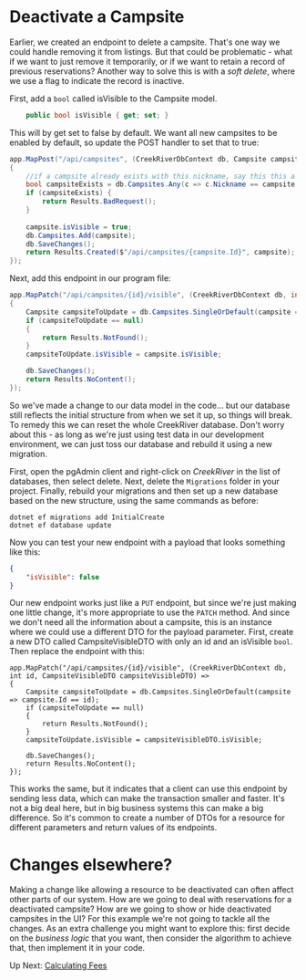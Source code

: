 # Deactivate a Campsite

Earlier, we created an endpoint to delete a campsite. That's one way we could handle removing it from listings. But that could be problematic - what if we want to just remove it temporarily, or if we want to retain a record of previous reservations? Another way to solve this is with a _soft delete_, where we use a flag to indicate the record is inactive.

First, add a `bool` called isVisible to the Campsite model. 

``` csharp
    public bool isVisible { get; set; }
```

This will by get set to false by default. We want all new campsites to be enabled by default, so update the POST handler to set that to true:
``` csharp
app.MapPost("/api/campsites", (CreekRiverDbContext db, Campsite campsite) =>
{
    //if a campsite already exists with this nickname, say this this a bad request
    bool campsiteExists = db.Campsites.Any(c => c.Nickname == campsite.Nickname);
    if (campsiteExists) {
        return Results.BadRequest();
    }
    
    campsite.isVisible = true;
    db.Campsites.Add(campsite);
    db.SaveChanges();
    return Results.Created($"/api/campsites/{campsite.Id}", campsite);
});
```

Next, add this endpoint in our program file: 
``` csharp
app.MapPatch("/api/campsites/{id}/visible", (CreekRiverDbContext db, int id, Campsite campsite) =>
{
    Campsite campsiteToUpdate = db.Campsites.SingleOrDefault(campsite => campsite.Id == id);
    if (campsiteToUpdate == null)
    {
        return Results.NotFound();
    }
    campsiteToUpdate.isVisible = campsite.isVisible;

    db.SaveChanges();
    return Results.NoContent();
});
```

So we've made a change to our data model in the code... but our database still reflects the initial structure from when we set it up, so things will break. To remedy this we can reset the whole CreekRiver database. Don't worry about this - as long as we're just using test data in our development environment, we can just toss our database and rebuild it using a new migration.

First, open the pgAdmin client and right-click on _CreekRiver_ in the list of databases, then select delete. Next, delete the `Migrations` folder in your project. Finally, rebuild your migrations and then set up a new database based on the new structure, using the same commands as before:

```
dotnet ef migrations add InitialCreate
dotnet ef database update

```

Now you can test your new endpoint with a payload that looks something like this:
``` JSON
{
    "isVisible": false
}
```

Our new endpoint works just like a `PUT` endpoint, but since we're just making one little change, it's more appropriate to use the `PATCH` method. And since we don't need all the information about a campsite, this is an instance where we could use a different DTO for the payload parameter. First, create a new DTO called CampsiteVisibleDTO with only an id and an isVisible `bool`. Then replace the endpoint with this:

```
app.MapPatch("/api/campsites/{id}/visible", (CreekRiverDbContext db, int id, CampsiteVisibleDTO campsiteVisibleDTO) =>
{
    Campsite campsiteToUpdate = db.Campsites.SingleOrDefault(campsite => campsite.Id == id);
    if (campsiteToUpdate == null)
    {
        return Results.NotFound();
    }
    campsiteToUpdate.isVisible = campsiteVisibleDTO.isVisible;

    db.SaveChanges();
    return Results.NoContent();
});
```

This works the same, but it indicates that a client can use this endpoint by sending less data, which can make the transaction smaller and faster. It's not a big deal here, but in big business systems this can make a big difference. So it's common to create a number of DTOs for a resource for different parameters and return values of its endpoints.

# Changes elsewhere?
Making a change like allowing a resource to be deactivated can often affect other parts of our system. How are we going to deal with reservations for a deactivated campsite? How are we going to show or hide deactivated campsites in the UI? For this example we're not going to tackle all the changes. As an extra challenge you might want to explore this: first decide on the _business logic_ that you want, then consider the algorithm to achieve that, then implement it in your code. 

Up Next: [Calculating Fees](./creek-river-calculated.md)